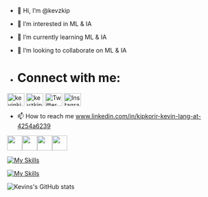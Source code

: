 - 👋 Hi, I’m @kevzkip
- 👀 I’m interested in ML & IA
- 🌱 I’m currently learning ML & IA
- 💞️ I’m looking to collaborate on ML & IA

- <h1 align="left">Connect with me:</h1>
<p align="left">
<a href="https://linkedin.com/in/kevinkip" target="_blank"><img align="center" src="https://raw.githubusercontent.com/rahuldkjain/github-profile-readme-generator/master/src/images/icons/Social/linked-in-alt.svg" alt="kevinkip" height="30" width="40" /></a>
<a href="https://github.com/kevzkip" target="_blank"><img align="center" src="https://raw.githubusercontent.com/rahuldkjain/github-profile-readme-generator/master/src/images/icons/Social/github.svg" alt="kevzkip" height="30" width="40" /></a>
<a href="#" target="_blank"><img align="center" src="https://raw.githubusercontent.com/rahuldkjain/github-profile-readme-generator/master/src/images/icons/Social/twitter.svg" alt="Twitter" height="30" width="40" /></a>
<a href="#" target="_blank"><img align="center" src="https://raw.githubusercontent.com/rahuldkjain/github-profile-readme-generator/master/src/images/icons/Social/instagram.svg" alt="Instagram" height="30" width="40" /></a>
</p>

- 📫 How to reach me www.linkedin.com/in/kipkorir-kevin-lang-at-4254a6239

  
<img src="https://raw.githubusercontent.com/MartinHeinz/MartinHeinz/master/wave.gif" width="35px"><img src="https://raw.githubusercontent.com/MartinHeinz/MartinHeinz/master/wave.gif" width="35px"><img src="https://raw.githubusercontent.com/MartinHeinz/MartinHeinz/master/wave.gif" width="35px"><img src="https://raw.githubusercontent.com/MartinHeinz/MartinHeinz/master/wave.gif" width="35px">

[![My Skills](https://skillicons.dev/icons?i=py,cpp,js,c,dart,html,css)](https://skillicons.dev)

  [![My Skills](https://skillicons.dev/icons?i=git,vscode,powershell,ubuntu)](https://skillicons.dev)

<!---
kevzkip/kevzkip is a ✨ special ✨ repository because its `README.md` (this file) appears on your GitHub profile.
You can click the Preview link to take a look at your changes.
--->
![Kevins's GitHub stats](https://github-readme-stats.vercel.app/api?username=kevzkip&show_icons=true&theme=radical)
